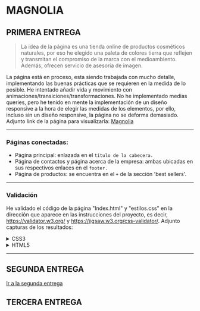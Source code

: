 # MAGNOLIA
## PRIMERA ENTREGA
>  La idea de la página es una tienda online de productos cosméticos naturales, por eso he elegido una paleta de colores
> tierra que reflejen y transmitan el compromiso de la marca con el medioambiento. Además, ofrecen servicio de asesoría de imagen.

La página está en proceso, esta siendo trabajada con mucho detalle, implementando las buenas prácticas que se requieren en la medida
de lo posible. He intentado añadir vida y movimiento con animaciones/transiciones/transformaciones. No he implementado medias queries, 
pero he tenido en mente la implementación de un diseño responsive a la hora de elegir las medidas de los elementos, por ello, incluso
sin un diseño responsive, la página no se deforma demasiado. Adjunto link de la página para visualizarla: [Magnolia](https://lmrocio.github.io/Proyecto2_Lenguaje/)
<hr>

### Páginas conectadas:
- Página principal: enlazada en el ``título de la cabecera.``
- Página de contactos y página acerca de la empresa: ambas ubicadas en sus respectivos enlaces en el ``footer.``
- Página de productos: se encuentra en el ``+`` de la sección 'best sellers'.
<hr>

### Validación

He validado el código de la página "Index.html" y "estilos.css" en la dirección que aparece en las instrucciones del proyecto, es decir,
https://validator.w3.org/ y https://jigsaw.w3.org/css-validator/. Adjunto capturas de los resultados:

<details> <summary>CSS3</summary>
  
 ![Validador CSS3](https://github.com/Lmrocio/Proyecto2_Lenguaje/blob/main/validador/Captura%20de%20pantalla%202025-01-28%20231054.png?raw=true)
 
</details>

<details> <summary>HTML5</summary>
  
![Validador HTML5 1/5](https://github.com/Lmrocio/Proyecto2_Lenguaje/blob/main/validador/Captura%20de%20pantalla%202025-01-28%20231528.png?raw=true)
![Validador HTML5 2/5](https://github.com/Lmrocio/Proyecto2_Lenguaje/blob/main/validador/Captura%20de%20pantalla%202025-01-28%20231541.png?raw=true)
![Validador HTML5 3/5](https://github.com/Lmrocio/Proyecto2_Lenguaje/blob/main/validador/Captura%20de%20pantalla%202025-01-28%20231550.png?raw=true)
![Validador HTML5 4/5](https://github.com/Lmrocio/Proyecto2_Lenguaje/blob/main/validador/Captura%20de%20pantalla%202025-01-28%20231618.png?raw=true)
![Validador HTML5 5/5](https://github.com/Lmrocio/Proyecto2_Lenguaje/blob/main/validador/Captura%20de%20pantalla%202025-01-28%20231627.png?raw=true)
</details>


<hr>

## SEGUNDA ENTREGA

[Ir a la segunda entrega](Documentacion/Segunda_entrega.md)

## TERCERA ENTREGA
